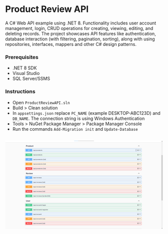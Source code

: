 # Product Review API

A C# Web API example using .NET 8. Functionality includes user account management, login, CRUD operations for creating, viewing, editing, and deleting records. The project showcases API features like authentication, database interaction (with filtering, pagination, sorting), along with using repositories, interfaces, mappers and other C# design patterns.

### Prerequisites

- .NET 8 SDK
- Visual Studio
- SQL Server/SSMS

### Instructions

- Open ```ProductReviewAPI.sln```
- Build > Clean solution
- In ```appsettings.json``` replace ```PC_NAME``` (example DESKTOP-ABC123D) and ```DB_NAME```. The connection string is using Windows Authentication
- Tools > NuGet Package Manager > Package Manager Console
- Run the commands ```Add-Migration init``` and ```Update-Database```

##
![API routes in Swagger](swagger.png)

